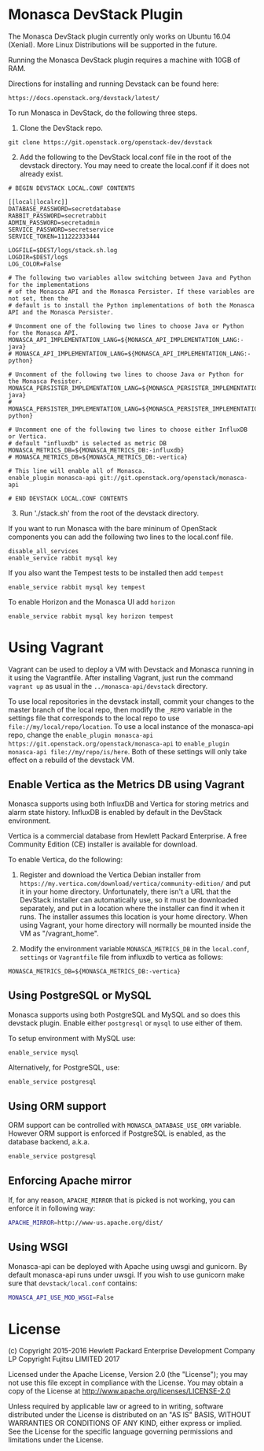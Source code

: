 # Monasca DevStack Plugin

The Monasca DevStack plugin currently only works on Ubuntu 16.04 (Xenial).
More Linux Distributions will be supported in the future.

Running the Monasca DevStack plugin requires a machine with 10GB of RAM.

Directions for installing and running Devstack can be found here:

    https://docs.openstack.org/devstack/latest/

To run Monasca in DevStack, do the following three steps.

1. Clone the DevStack repo.

```
git clone https://git.openstack.org/openstack-dev/devstack
```

2. Add the following to the DevStack local.conf file in the root of the devstack directory. You may
   need to create the local.conf if it does not already exist.

```
# BEGIN DEVSTACK LOCAL.CONF CONTENTS

[[local|localrc]]
DATABASE_PASSWORD=secretdatabase
RABBIT_PASSWORD=secretrabbit
ADMIN_PASSWORD=secretadmin
SERVICE_PASSWORD=secretservice
SERVICE_TOKEN=111222333444

LOGFILE=$DEST/logs/stack.sh.log
LOGDIR=$DEST/logs
LOG_COLOR=False

# The following two variables allow switching between Java and Python for the implementations
# of the Monasca API and the Monasca Persister. If these variables are not set, then the
# default is to install the Python implementations of both the Monasca API and the Monasca Persister.

# Uncomment one of the following two lines to choose Java or Python for the Monasca API.
MONASCA_API_IMPLEMENTATION_LANG=${MONASCA_API_IMPLEMENTATION_LANG:-java}
# MONASCA_API_IMPLEMENTATION_LANG=${MONASCA_API_IMPLEMENTATION_LANG:-python}

# Uncomment of the following two lines to choose Java or Python for the Monasca Pesister.
MONASCA_PERSISTER_IMPLEMENTATION_LANG=${MONASCA_PERSISTER_IMPLEMENTATION_LANG:-java}
# MONASCA_PERSISTER_IMPLEMENTATION_LANG=${MONASCA_PERSISTER_IMPLEMENTATION_LANG:-python}

# Uncomment one of the following two lines to choose either InfluxDB or Vertica.
# default "influxdb" is selected as metric DB
MONASCA_METRICS_DB=${MONASCA_METRICS_DB:-influxdb}
# MONASCA_METRICS_DB=${MONASCA_METRICS_DB:-vertica}

# This line will enable all of Monasca.
enable_plugin monasca-api git://git.openstack.org/openstack/monasca-api

# END DEVSTACK LOCAL.CONF CONTENTS
```

3.   Run './stack.sh' from the root of the devstack directory.

If you want to run Monasca with the bare mininum of OpenStack components
you can add the following two lines to the local.conf file.

```
disable_all_services
enable_service rabbit mysql key
```

If you also want the Tempest tests to be installed then add `tempest`

```
enable_service rabbit mysql key tempest
```

To enable Horizon and the Monasca UI add `horizon`

```
enable_service rabbit mysql key horizon tempest
```

# Using Vagrant

Vagrant can be used to deploy a VM with Devstack and Monasca running in it using the Vagrantfile. After installing Vagrant, just run the command `vagrant up` as usual in the `../monasca-api/devstack` directory.

To use local repositories in the devstack install, commit your changes to the master branch of the local repo, then modify the `_REPO` variable in the settings file that corresponds to the local repo to use ```file://my/local/repo/location```.
To use a local instance of the monasca-api repo, change the ```enable_plugin monasca-api https://git.openstack.org/openstack/monasca-api``` to ```enable_plugin monasca-api file://my/repo/is/here```. Both of these settings will only take effect on a rebuild of the devstack VM.

## Enable Vertica as the Metrics DB using Vagrant

Monasca supports using both InfluxDB and Vertica for storing metrics and alarm state history.
InfluxDB is enabled by default in the DevStack environment.

Vertica is a commercial database from Hewlett Packard Enterprise.
A free Community Edition (CE) installer is available for download.

To enable Vertica, do the following:

1. Register and download the Vertica Debian installer from `https://my.vertica.com/download/vertica/community-edition/` and put it in your home directory.
Unfortunately, there isn't a URL that the DevStack installer can automatically use, so it must be downloaded separately, and put in a location where the installer can find it when it runs.
The installer assumes this location is your home directory.
When using Vagrant, your home directory will normally be mounted inside the VM as "/vagrant_home".

2. Modify the environment variable `MONASCA_METRICS_DB` in the `local.conf`, `settings` or `Vagrantfile` file from influxdb to vertica as follows:

```
MONASCA_METRICS_DB=${MONASCA_METRICS_DB:-vertica}
```

## Using PostgreSQL or MySQL

Monasca supports using both PostgreSQL and MySQL and so does this devstack plugin.
Enable either ```postgresql``` or ```mysql``` to use either of them.

To setup environment with MySQL use:

```sh
enable_service mysql
```

Alternatively, for PostgreSQL, use:

```
enable_service postgresql
```

## Using ORM support

ORM support can be controlled with ```MONASCA_DATABASE_USE_ORM``` variable.
However ORM support is enforced if PostgreSQL is enabled, as the database backend,
a.k.a.

```sh
enable_service postgresql
```

## Enforcing Apache mirror

If, for any reason, ```APACHE_MIRROR``` that is picked is not working, you can
enforce it in following way:

```sh
APACHE_MIRROR=http://www-us.apache.org/dist/
```

## Using WSGI

Monasca-api can be deployed with Apache using uwsgi and gunicorn.
By default monasca-api runs under uwsgi.
If you wish to use gunicorn make sure that ```devstack/local.conf```
contains:

```sh
MONASCA_API_USE_MOD_WSGI=False
```

# License

(c) Copyright 2015-2016 Hewlett Packard Enterprise Development Company LP
Copyright Fujitsu LIMITED 2017

Licensed under the Apache License, Version 2.0 (the "License");
you may not use this file except in compliance with the License.
You may obtain a copy of the License at
    http://www.apache.org/licenses/LICENSE-2.0

Unless required by applicable law or agreed to in writing, software
distributed under the License is distributed on an "AS IS" BASIS,
WITHOUT WARRANTIES OR CONDITIONS OF ANY KIND, either express or
implied.
See the License for the specific language governing permissions and
limitations under the License.
